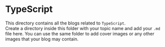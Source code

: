 # TypeScript

This directory contains all the blogs related to `TypeScript`.  
Create a directory inside this folder with your topic name and add your `.md` file here.
You can use the same folder to add cover images or any other images that your blog may contain.
